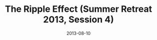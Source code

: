 ---
title: "The Ripple Effect (Summer Retreat 2013, Session 4)"
speaker: "KJ Kim"
date: "2013-08-10"
sermonUrl: "//35.190.93.184/sermons/20130810_kj_kim_1_the_ripple_effect.mp3"
---